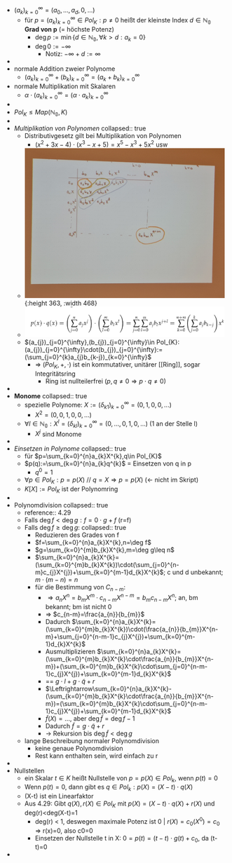 - $(a_{k})_{k=0}^{\infty}=(a_0,...,a_{d},0,...)$
	- für $p=(a_{k})_{k=0}^{\infty}\in Pol_{K}:p\neq0$ heißt der kleinste Index $d\in\mathbb{N_0}$ **Grad von p** (= höchste Potenz)
		- $\deg p:=\min\lbrace d\in\mathbb{N_0},\forall k>d:a_{k}=0\rbrace$
		- $\deg0:=-\infty$
			- Notiz: $-\infty+d:=\infty$
-
- normale Addition zweier Polynome
	- $(a_{k})_{k=0}^{\infty}+(b_{k})_{k=0}^{\infty}=(a_{k}+b_{k})_{k=0}^{\infty}$
- normale Multiplikation mit Skalaren
	- $\alpha\cdot(a_{k})_{k=0}^{\infty}=(\alpha\cdot a_{k})_{k=0}^{\infty}$
-
- $Pol_{K}\leq Map(\mathbb{N_0},K)$
-
- *Multiplikation von Polynomen*
  collapsed:: true
	- Distributivgesetz gilt bei Multiplikation von Polynomen
		- $(x^2+3x-4)\cdot(x^3-x+5)=x^5-x^3+5x^2$ usw
	- ![20241118_115845.jpg](../assets/20241118_115845_1731927933980_0.jpg){:height 363, :width 468}
	- ![image.png](../assets/image_1731927838004_0.png)
	- $(a_{j})_{j=0}^{\infty},(b_{j})_{j=0}^{\infty}\in Pol_{K}:(a_{j})_{j=0}^{\infty}\cdot(b_{j})_{j=0}^{\infty}:=(\sum_{j=0}^{k}a_{j}b_{k-j})_{k=0}^{\infty}$
		- => $(Pol_{K},+,\cdot)$ ist ein kommutativer, unitärer [[Ring]], sogar Integritätsring
			- Ring ist nullteilerfrei ($p,q\neq0\Rightarrow p\cdot q\neq0$)
-
- **Monome**
  collapsed:: true
	- spezielle Polynome: $X:=(\delta_{k1})_{k=0}^{\infty}=(0,1,0,0,...)$
		- $X^2=(0,0,1,0,0,...)$
	- $\forall l\in\mathbb{N_0}:X^{l}=(\delta_{kl})_{k=0}^{\infty}=(0,...,0,1,0,...)$ (1 an der Stelle l)
		- $X^{j}$ sind Monome
-
- *Einsetzen in Polynome*
  collapsed:: true
	- für $p=\sum_{k=0}^{n}a_{k}X^{k},q\in Pol_{K}$
	- $p(q):=\sum_{k=0}^{n}a_{k}q^{k}$ = Einsetzen von q in p
		- $q^0=1$
	- $\forall p\in Pol_{K}:p=p(X)$ // $q=X\Rightarrow p=p(X)$ (<- nicht im Skript)
	- $K[X]:=Pol_{K}$ ist der Polynomring
-
- Polynomdivision
  collapsed:: true
	- reference:: 4.29
	- Falls $\deg f<\deg g:f=0\cdot g+f$ (r=f)
	- Falls $\deg f\geq\deg g$:
	  collapsed:: true
		- Reduzieren des Grades von f
		- $f=\sum_{k=0}^{n}a_{k}X^{k},n=\deg f$
		- $g=\sum_{k=0}^{m}b_{k}X^{k},m=\deg g\leq n$
		- $\sum_{k=0}^{n}a_{k}X^{k}=(\sum_{k=0}^{m}b_{k}X^{k})\cdot(\sum_{j=0}^{n-m}c_{j}X^{j})+\sum_{k=0}^{m-1}d_{k}X^{k}$; c und d unbekannt; $m\cdot(m-n)=n$
		- für die Bestimmung von $C_{n-m}$:
			- $\Rightarrow a_{n}X^{n}=b_{m}X^{m}\cdot c_{n-m}X^{n-m}=b_{m}c_{n-m}X^{n}$; an, bm bekannt; bm ist nicht 0
			- => $c_{n-m}=\frac{a_{n}}{b_{m}}$
			- Dadurch $\sum_{k=0}^{n}a_{k}X^{k}=(\sum_{k=0}^{m}b_{k}X^{k})\cdot(\frac{a_{n}}{b_{m}}X^{n-m}+\sum_{j=0}^{n-m-1}c_{j}X^{j})+\sum_{k=0}^{m-1}d_{k}X^{k}$
			- Ausmultiplizieren $\sum_{k=0}^{n}a_{k}X^{k}=(\sum_{k=0}^{m}b_{k}X^{k}\cdot\frac{a_{n}}{b_{m}}X^{n-m})+(\sum_{k=0}^{m}b_{k}X^{k}\cdot\sum_{j=0}^{n-m-1}c_{j}X^{j})+\sum_{k=0}^{m-1}d_{k}X^{k}$
			- == $g\cdot l+g\cdot\widetilde{q}+r$
			- $\Leftrightarrow\sum_{k=0}^{n}a_{k}X^{k}-(\sum_{k=0}^{m}b_{k}X^{k}\cdot\frac{a_{n}}{b_{m}}X^{n-m})=(\sum_{k=0}^{m}b_{k}X^{k}\cdot\sum_{j=0}^{n-m-1}c_{j}X^{j})+\sum_{k=0}^{m-1}d_{k}X^{k}$
			- $\widetilde{f}(X)=...$, aber $\deg\widetilde{f}=\deg f-1$
			- Dadurch $\widetilde{f}=g\cdot\widetilde{q}+r$
			- -> Rekursion bis $\deg\widetilde{f}<\deg g$
	- lange Beschreibung normaler Polynomdivision
		- keine genaue Polynomdivision
		- Rest kann enthalten sein, wird einfach zu r
-
- Nullstellen
	- ein Skalar $t\in K$ heißt Nullstelle von $p=p(X)\in Pol_{k}$, wenn $p(t)=0$
	- Wenn $p(t)=0$, dann gibt es $q\in Pol_{k}:p(X)=(X-t)\cdot q(X)$
	- (X-t) ist ein Linearfaktor
	- Aus 4.29: Gibt $q(X),r(X)\in Pol_{K}$ mit $p(X)=(X-t)\cdot q(X)+r(X)$ und deg(r)<deg(X-t)=1
		- deg(r) < 1, deswegen maximale Potenz ist 0 | $r(X)=c_0(X^0)=c_0$ => r(x)=0, also c0=0
		- Einsetzen  der Nullstelle t in X: $0=p(t)=(t-t)\cdot g(t)+c_0$, da (t-t)=0
-